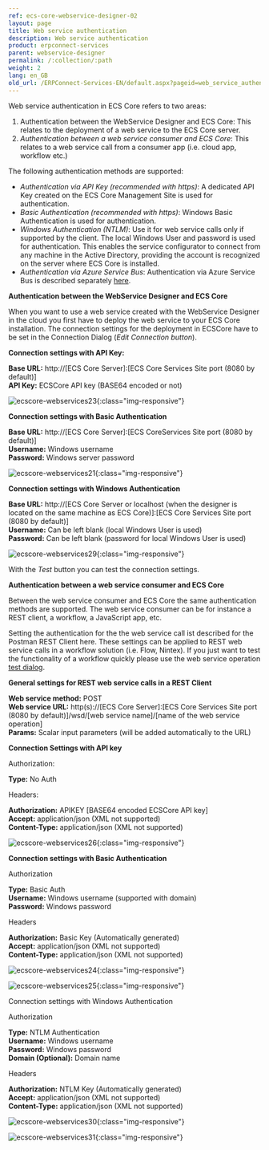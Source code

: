 ```yaml
---
ref: ecs-core-webservice-designer-02
layout: page
title: Web service authentication
description: Web service authentication
product: erpconnect-services
parent: webservice-designer
permalink: /:collection/:path
weight: 2
lang: en_GB
old_url: /ERPConnect-Services-EN/default.aspx?pageid=web_service_authentication
---
```


Web service authentication in ECS Core refers to two areas:
1. Authentication between the WebService Designer and ECS Core: This relates to the deployment of a web service to the ECS Core server.  
2. *Authentication between a web service consumer and ECS Core*: This relates to a web service call from a consumer app (i.e. cloud app, workflow etc.)

The following authentication methods are supported: 

- *Authentication via API Key (recommended with https)*: A dedicated API Key created on the ECS Core Management Site is used for authentication.
- *Basic Authentication (recommended with https)*: Windows Basic Authentication is used for authentication.
- *Windows Authentication (NTLM)*: Use it for web service calls only if supported by the client. The local Windows User and password is used for authentication. This enables the service configurator to connect from any machine in the Active Directory, providing the account is recognized on the server where ECS Core is installed.
- *Authentication via Azure Service Bus*: Authentication via Azure Service Bus is described separately [here](../access-via-azure-service-bus/web-services-deploying-and-consuming). 

**Authentication between the WebService Designer and ECS Core** 

When you want to use a web service created with the WebService Designer in the cloud you first have to deploy the web service to your ECS Core installation. The connection settings for the deployment in ECSCore have to be set in the Connection Dialog (*Edit Connection button*). 

**Connection settings with API Key:**

**Base URL:** 	http://[ECS Core Server]:[ECS Core Services Site port (8080 by default)] <br>
**API Key:**   	ECSCore API key (BASE64 encoded or not)  

![ecscore-webservices23](/img/content/ecscore-webservices23.png){:class="img-responsive"}

**Connection settings with Basic Authentication**

**Base URL:** 	http://[ECS Core Server]:[ECS CoreServices Site port (8080 by default)] <br> 
**Username:** 	Windows username<br>
**Password:** 	Windows server password<br> 

![ecscore-webservices21](/img/content/ecscore-webservices21.png){:class="img-responsive"}

**Connection settings with Windows Authentication**


**Base URL:** 	http://[ECS Core Server or localhost (when the designer is located on the same machine as ECS Core)]:[ECS Core Services Site port (8080 by default)] <br>
**Username:** 	Can be left blank (local Windows User is used)<br>
**Password:** 	Can be left blank (password for local Windows User is used)<br> 

![ecscore-webservices29](/img/content/ecscore-webservices29.png){:class="img-responsive"}

With the *Test* button you can test the connection settings. 

**Authentication between a web service consumer and ECS Core**
  
Between the web service consumer and ECS Core the same authentication methods are supported. The web service consumer can be for instance a REST client, a workflow, a JavaScript app, etc.

Setting the authentication for the the web service call ist described for the Postman REST Client here. These settings can be applied to REST web service calls in a workflow solution (i.e. Flow, Nintex). If you just want to test the functionality of a workflow quickly please use the web service operation [test dialog](./test-the-rest-web-service). 

**General settings for REST web service calls in a REST Client**

**Web service method:** 	POST<br>
**Web service URL:** 		http(s)://[ECS Core Server]:[ECS Core Services Site port (8080 by default)]/wsd/[web service name]/[name of the web service operation]<br>
**Params:** 			Scalar input parameters (will be added automatically to the URL)

**Connection Settings with API key**

Authorization: 
                
**Type:** 			No Auth

Headers:

**Authorization:**      	APIKEY [BASE64 encoded ECSCore API key]<br>
**Accept:**                	application/json (XML not supported)<br>
**Content-Type:**      	application/json (XML not supported) 


![ecscore-webservices26](/img/content/ecscore-webservices26.png){:class="img-responsive"}

**Connection settings with Basic Authentication**  

Authorization		   

**Type:** 				   Basic Auth<br>
**Username:**			   Windows username (supported with domain)<br>
**Password:**			   Windows password

Headers

**Authorization:**      	Basic Key (Automatically generated)<br>
**Accept:**                	application/json (XML not supported)<br>
**Content-Type:**      		application/json (XML not supported) 

![ecscore-webservices24](/img/content/ecscore-webservices24.png){:class="img-responsive"}

![ecscore-webservices25](/img/content/ecscore-webservices25.png){:class="img-responsive"}

Connection settings with Windows Authentication  

Authorization	   

**Type:** 				   NTLM Authentication<br>
**Username:**			   Windows username<br>
**Password:**			   Windows password<br>
**Domain (Optional):**	   Domain name	
 
Headers

**Authorization:**      		NTLM Key (Automatically generated)<br>
**Accept:**                		application/json (XML not supported)<br>
**Content-Type:**      		application/json (XML not supported) 

![ecscore-webservices30](/img/content/ecscore-webservices30.png){:class="img-responsive"}

![ecscore-webservices31](/img/content/ecscore-webservices31.png){:class="img-responsive"}

